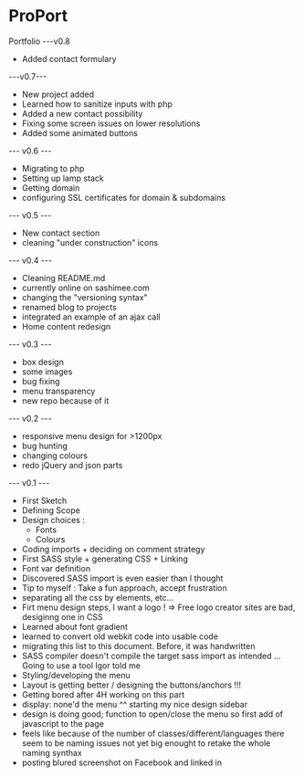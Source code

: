 # ProPort
Portfolio
---v0.8
- Added contact formulary

---v0.7---
- New project added
- Learned how to sanitize inputs with php
- Added a new contact possibility
- Fixing some screen issues on lower resolutions
- Added some animated buttons

--- v0.6 ---
- Migrating to php
- Setting up lamp stack
- Getting domain
- configuring SSL certificates for domain & subdomains

--- v0.5 ---
- New contact section
- cleaning "under construction" icons

--- v0.4 ---
- Cleaning README.md
- currently online on sashimee.com
- changing the "versioning syntax"
- renamed blog to projects
- integrated an example of an ajax call
- Home content redesign

--- v0.3 ---
- box design
- some images
- bug fixing
- menu transparency
- new repo because of it

--- v0.2 ---

- responsive menu design for >1200px
- bug hunting
- changing colours
- redo jQuery and json parts

--- v0.1 ---

- First Sketch
- Defining Scope
- Design choices : 
    - Fonts
    - Colours
- Coding imports + deciding on comment strategy
- First SASS style + generating CSS + Linking
- Font var definition
- Discovered SASS import is even easier than I thought
- Tip to myself : Take a fun approach, accept frustration
- separating all the css by elements, etc...
- Firt menu design steps, I want a logo ! => Free logo creator sites are bad, desiginng one in CSS
- Learned about font gradient
- learned to convert old webkit code into usable code
- migrating this list to this document. Before, it was handwritten
- SASS compiler doesn't compile the target sass import as intended ... Going to use a tool Igor told me
- Styling/developing the menu
- Layout is getting better / designing the buttons/anchors !!! 
- Getting bored after 4H working on this part
- display: none'd the menu ^^ starting my nice design sidebar
- design is doing good; function to open/close the menu so first add of javascript to the page
- feels like because of the number of classes/different/languages there seem to be naming issues not yet big enought to retake the whole naming synthax
- posting blured screenshot on Facebook and linked in

